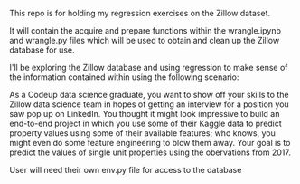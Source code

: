 This repo is for holding my regression exercises on the Zillow dataset.

It will contain the acquire and prepare functions within the wrangle.ipynb and
wrangle.py files which will be used to obtain and clean up the Zillow database
for use.

I'll be exploring the Zillow database and using regression to make sense of the
information contained within using the following scenario:

As a Codeup data science graduate, you want to show off your skills to the Zillow data science team in hopes of getting an interview for a position you saw pop up on LinkedIn. You thought it might look impressive to build an end-to-end project in which you use some of their Kaggle data to predict property values using some of their available features; who knows, you might even do some feature engineering to blow them away. Your goal is to predict the values of single unit properties using the obervations from 2017.

User will need their own env.py file for access to the database
